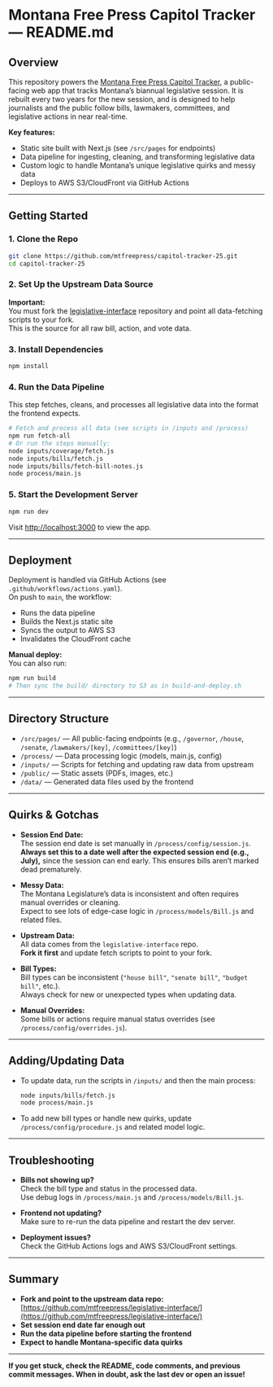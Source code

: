 # Montana Free Press Capitol Tracker — README.md

## Overview

This repository powers the [Montana Free Press Capitol Tracker](https://projects.montanafreepress.org/capitol-tracker-2025/), a public-facing web app that tracks Montana’s biannual legislative session. It is rebuilt every two years for the new session, and is designed to help journalists and the public follow bills, lawmakers, committees, and legislative actions in near real-time.

**Key features:**
- Static site built with Next.js (see `/src/pages` for endpoints)
- Data pipeline for ingesting, cleaning, and transforming legislative data
- Custom logic to handle Montana’s unique legislative quirks and messy data
- Deploys to AWS S3/CloudFront via GitHub Actions

---

## Getting Started

### 1. **Clone the Repo**

```bash
git clone https://github.com/mtfreepress/capitol-tracker-25.git
cd capitol-tracker-25
```

### 2. **Set Up the Upstream Data Source**

**Important:**  
You must fork the [legislative-interface](https://github.com/mtfreepress/legislative-interface/) repository and point all data-fetching scripts to your fork.  
This is the source for all raw bill, action, and vote data.

### 3. **Install Dependencies**

```bash
npm install
```

### 4. **Run the Data Pipeline**

This step fetches, cleans, and processes all legislative data into the format the frontend expects.

```bash
# Fetch and process all data (see scripts in /inputs and /process)
npm run fetch-all
# Or run the steps manually:
node inputs/coverage/fetch.js
node inputs/bills/fetch.js
node inputs/bills/fetch-bill-notes.js
node process/main.js
```

### 5. **Start the Development Server**

```bash
npm run dev
```

Visit [http://localhost:3000](http://localhost:3000) to view the app.

---

## Deployment

Deployment is handled via GitHub Actions (see `.github/workflows/actions.yaml`).  
On push to `main`, the workflow:

- Runs the data pipeline
- Builds the Next.js static site
- Syncs the output to AWS S3
- Invalidates the CloudFront cache

**Manual deploy:**  
You can also run:

```bash
npm run build
# Then sync the build/ directory to S3 as in build-and-deploy.sh
```

---

## Directory Structure

- `/src/pages/` — All public-facing endpoints (e.g., `/governor`, `/house`, `/senate`, `/lawmakers/[key]`, `/committees/[key]`)
- `/process/` — Data processing logic (models, main.js, config)
- `/inputs/` — Scripts for fetching and updating raw data from upstream
- `/public/` — Static assets (PDFs, images, etc.)
- `/data/` — Generated data files used by the frontend

---

## Quirks & Gotchas

- **Session End Date:**  
  The session end date is set manually in `/process/config/session.js`.  
  **Always set this to a date well after the expected session end (e.g., July),** since the session can end early. This ensures bills aren’t marked dead prematurely.

- **Messy Data:**  
  The Montana Legislature’s data is inconsistent and often requires manual overrides or cleaning.  
  Expect to see lots of edge-case logic in `/process/models/Bill.js` and related files.

- **Upstream Data:**  
  All data comes from the `legislative-interface` repo.  
  **Fork it first** and update fetch scripts to point to your fork.

- **Bill Types:**  
  Bill types can be inconsistent (`"house bill"`, `"senate bill"`, `"budget bill"`, etc.).  
  Always check for new or unexpected types when updating data.

- **Manual Overrides:**  
  Some bills or actions require manual status overrides (see `/process/config/overrides.js`).

---

## Adding/Updating Data

- To update data, run the scripts in `/inputs/` and then the main process:
  ```bash
  node inputs/bills/fetch.js
  node process/main.js
  ```
- To add new bill types or handle new quirks, update `/process/config/procedure.js` and related model logic.

---

## Troubleshooting

- **Bills not showing up?**  
  Check the bill type and status in the processed data.  
  Use debug logs in `/process/main.js` and `/process/models/Bill.js`.

- **Frontend not updating?**  
  Make sure to re-run the data pipeline and restart the dev server.

- **Deployment issues?**  
  Check the GitHub Actions logs and AWS S3/CloudFront settings.

---

## Summary

- **Fork and point to the upstream data repo:** [https://github.com/mtfreepress/legislative-interface/](https://github.com/mtfreepress/legislative-interface/)
- **Set session end date far enough out**
- **Run the data pipeline before starting the frontend**
- **Expect to handle Montana-specific data quirks**

---

**If you get stuck, check the README, code comments, and previous commit messages. When in doubt, ask the last dev or open an issue!**